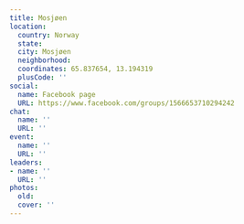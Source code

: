 ```yaml
---
title: Mosjøen
location:
  country: Norway
  state: 
  city: Mosjøen
  neighborhood: 
  coordinates: 65.837654, 13.194319
  plusCode: ''
social:
  name: Facebook page
  URL: https://www.facebook.com/groups/1566653710294242
chat:
  name: ''
  URL: ''
event:
  name: ''
  URL: ''
leaders:
- name: ''
  URL: ''
photos:
  old: 
  cover: ''
---
```


